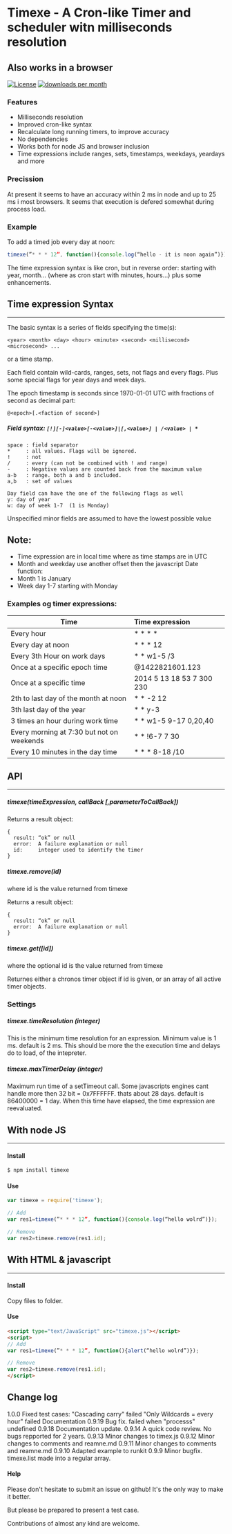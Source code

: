 # Timexe - A Cron-like Timer and scheduler witn milliseconds resolution
## Also works in a browser
[![License](https://img.shields.io/npm/l/timexe.svg)](https://github.com/paragi/timexe/blob/master/LICENSE)
[![downloads per month](http://img.shields.io/npm/dm/timexe.svg)](https://www.npmjs.org/package/timexe)

### Features
* Milliseconds resolution
* Improved cron-like syntax
* Recalculate long running timers, to improve accuracy
* No dependencies
* Works both for node JS and browser inclusion
* Time expressions include ranges, sets, timestamps, weekdays, yeardays and more


### Precission
At present it seems to have an accuracy within 2 ms in node and up to 25 ms i most browsers.
It seems that execution is defered somewhat during process load.


### Example
To add a timed job every day at noon:

```javascript
timexe(”* * * 12”, function(){console.log(“hello - it is noon again”)});
```

The time expression syntax is like cron, but in reverse order: starting with year, month... (where as cron start with minutes, hours...) plus some enhancements.

## Time expression Syntax
---
The basic syntax is a series of fields specifying the time(s):

 `<year> <month> <day> <hour> <minute> <second> <millisecond> <microsecond> ...`

or a time stamp.

Each field contain wild-cards, ranges, sets, not flags and every flags. Plus some special flags for year days and week days.

The epoch timestamp is seconds since 1970-01-01 UTC with fractions of second as decimal part:

	@<epoch>[.<faction of second>]

##### Field syntax: 	`[!][-]<value>[-<value>]|[,<value>] | /<value> | *`
```
space : field separator
*     : all values. Flags will be ignored.
!     : not
/     : every (can not be combined with ! and range)
-     : Negative values are counted back from the maximum value
a-b   : range. both a and b included.
a,b   : set of values

Day field can have the one of the following flags as well
y: day of year
w: day of week 1-7  (1 is Monday)
```
Unspecified minor fields are assumed to have the lowest possible value

## Note:
- Time expression are in local time where as time stamps are in UTC
- Month and weekday use another offset then the javascript Date function:
- Month 1 is January
- Week day 1-7 starting with Monday


### Examples og timer expressions:
| Time  | Time expression |
| --- |:---|
| Every hour |   \* \* \* \* |
| Every day at noon | \* \* \* 12
| Every 3th Hour on work days | \* \* w1-5 /3
| Once at a specific epoch time |@1422821601.123
| Once at a specific time | 2014 5 13 18 53 7 300 230
| 2th to last day of the month at noon | \* \* -2 12
| 3th last day of the year | \* \* y-3
| 3 times an hour during work time | \* \* w1-5 9-17 0,20,40
| Every morning at 7:30 but not on weekends | \* \* !6-7 7 30
| Every 10 minutes in the day time |  \* \* \* 8-18 /10


## API
---
##### timexe(timeExpression, callBack [,parameterToCallBack])

Returns a result object:
```
{
  result: “ok” or null
  error:  A failure explanation or null
  id:	  integer used to identify the timer
}
```


##### timexe.remove(id)
where id is the value returned from timexe

Returns a result object:
```
{
  result: “ok” or null
  error:  A failure explanation or null
}
```


##### timexe.get([id])
where the optional id is the value returned from timexe

Returnes either a chronos timer object if id is given, or an array of all active timer objects.


### Settings
##### timexe.timeResolution (integer)
This is the minimum time resolution for an expression. Minimum value is 1 ms. default is 2 ms.
This should be more the the execution time and delays do to load, of the intepreter.

##### timexe.maxTimerDelay (integer)
Maximum run time of a setTimeout call. Some javascripts engines cant handle more then 32 bit = 0x7FFFFFF. thats about 28 days. default is 86400000 = 1 day.
When this time have elapsed, the time expression are reevaluated.


## With node JS
---
#### Install
```bash
$ npm install timexe
```
#### Use
```js
var timexe = require('timexe');

// Add
var res1=timexe(”* * * 12”, function(){console.log(“hello wolrd”)});

// Remove
var res2=timexe.remove(res1.id);
```


## With HTML & javascript
---
#### Install
Copy files to folder.

#### Use
```html
<script type="text/JavaScript" src="timexe.js"></script>
<script>
// Add
var res1=timexe(”* * * 12”, function(){alert(“hello wolrd”)});

// Remove
var res2=timexe.remove(res1.id);
</script>
```

## Change log
1.0.0  Fixed test cases:
   "Cascading carry" failed
   "Only Wildcards = every hour" failed
   Documentation 
0.9.19 Bug fix. failed when "processs" undefined 
0.9.18 Documentation update.
0.9.14 A quick code review. No bugs repported for 2 years.
0.9.13 Minor changes to timex.js
0.9.12 Minor changes to comments and reamne.md
0.9.11 Minor changes to comments and reamne.md
0.9.10 Adapted example to runkit
0.9.9 Minor bugfix. timexe.list made into a regular array.

#### Help
Please don't hesitate to submit an issue on github! It's the only way to make it better.

But please be prepared to present a test case.

Contributions of almost any kind are welcome.
